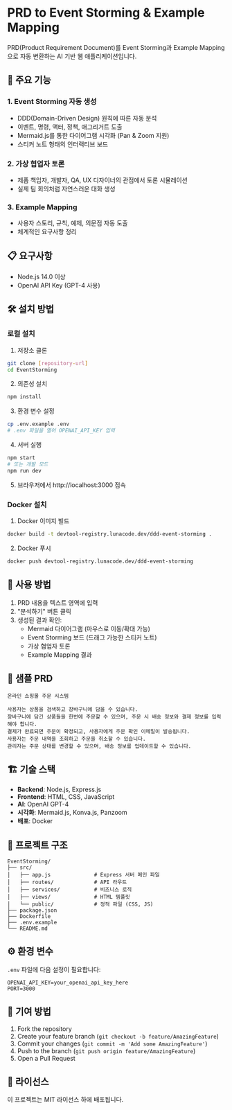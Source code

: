 # PRD to Event Storming & Example Mapping

PRD(Product Requirement Document)를 Event Storming과 Example Mapping으로 자동 변환하는 AI 기반 웹 애플리케이션입니다.

## 🚀 주요 기능

### 1. Event Storming 자동 생성
- DDD(Domain-Driven Design) 원칙에 따른 자동 분석
- 이벤트, 명령, 액터, 정책, 애그리거트 도출
- Mermaid.js를 통한 다이어그램 시각화 (Pan & Zoom 지원)
- 스티커 노트 형태의 인터랙티브 보드

### 2. 가상 협업자 토론
- 제품 책임자, 개발자, QA, UX 디자이너의 관점에서 토론 시뮬레이션
- 실제 팀 회의처럼 자연스러운 대화 생성

### 3. Example Mapping
- 사용자 스토리, 규칙, 예제, 의문점 자동 도출
- 체계적인 요구사항 정리

## 📋 요구사항

- Node.js 14.0 이상
- OpenAI API Key (GPT-4 사용)

## 🛠️ 설치 방법

### 로컬 설치

1. 저장소 클론
```bash
git clone [repository-url]
cd EventStorming
```

2. 의존성 설치
```bash
npm install
```

3. 환경 변수 설정
```bash
cp .env.example .env
# .env 파일을 열어 OPENAI_API_KEY 입력
```

4. 서버 실행
```bash
npm start
# 또는 개발 모드
npm run dev
```

5. 브라우저에서 http://localhost:3000 접속

### Docker 설치

1. Docker 이미지 빌드
```bash
docker build -t devtool-registry.lunacode.dev/ddd-event-storming .
```

2. Docker 푸시
```bash
docker push devtool-registry.lunacode.dev/ddd-event-storming
```

## 🎯 사용 방법

1. PRD 내용을 텍스트 영역에 입력
2. "분석하기" 버튼 클릭
3. 생성된 결과 확인:
   - Mermaid 다이어그램 (마우스로 이동/확대 가능)
   - Event Storming 보드 (드래그 가능한 스티커 노트)
   - 가상 협업자 토론
   - Example Mapping 결과

## 📝 샘플 PRD

```
온라인 쇼핑몰 주문 시스템

사용자는 상품을 검색하고 장바구니에 담을 수 있습니다.
장바구니에 담긴 상품들을 한번에 주문할 수 있으며, 주문 시 배송 정보와 결제 정보를 입력해야 합니다.
결제가 완료되면 주문이 확정되고, 사용자에게 주문 확인 이메일이 발송됩니다.
사용자는 주문 내역을 조회하고 주문을 취소할 수 있습니다.
관리자는 주문 상태를 변경할 수 있으며, 배송 정보를 업데이트할 수 있습니다.
```

## 🏗️ 기술 스택

- **Backend**: Node.js, Express.js
- **Frontend**: HTML, CSS, JavaScript
- **AI**: OpenAI GPT-4
- **시각화**: Mermaid.js, Konva.js, Panzoom
- **배포**: Docker

## 📁 프로젝트 구조

```
EventStorming/
├── src/
│   ├── app.js              # Express 서버 메인 파일
│   ├── routes/             # API 라우트
│   ├── services/           # 비즈니스 로직
│   ├── views/              # HTML 템플릿
│   └── public/             # 정적 파일 (CSS, JS)
├── package.json
├── Dockerfile
├── .env.example
└── README.md
```

## ⚙️ 환경 변수

`.env` 파일에 다음 설정이 필요합니다:

```
OPENAI_API_KEY=your_openai_api_key_here
PORT=3000
```

## 🤝 기여 방법

1. Fork the repository
2. Create your feature branch (`git checkout -b feature/AmazingFeature`)
3. Commit your changes (`git commit -m 'Add some AmazingFeature'`)
4. Push to the branch (`git push origin feature/AmazingFeature`)
5. Open a Pull Request

## 📄 라이선스

이 프로젝트는 MIT 라이선스 하에 배포됩니다.